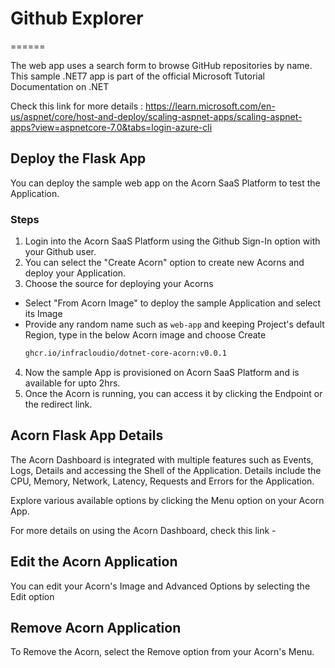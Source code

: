 # Github Explorer
======

The web app uses a search form to browse GitHub repositories by name. This sample .NET7 app is part of the official Microsoft Tutorial Documentation on .NET 

Check this link for more details : https://learn.microsoft.com/en-us/aspnet/core/host-and-deploy/scaling-aspnet-apps/scaling-aspnet-apps?view=aspnetcore-7.0&tabs=login-azure-cli

## Deploy the Flask App 

You can deploy the sample web app on the Acorn SaaS Platform to test the Application.

### Steps

1. Login into the Acorn SaaS Platform using the Github Sign-In option with your Github user.
2. You can select the "Create Acorn" option to create new Acorns and deploy your Application.
3. Choose the source for deploying your Acorns
  * Select "From Acorn Image" to deploy the sample Application and select its Image
  * Provide any random name such as `web-app` and keeping Project's default Region, type in the below Acorn image and choose Create 
    ```bash
    ghcr.io/infracloudio/dotnet-core-acorn:v0.0.1
    ```
4. Now the sample App is provisioned on Acorn SaaS Platform and is available for upto 2hrs.
5. Once the Acorn is running, you can access it by clicking the Endpoint or the redirect link.

## Acorn Flask App Details

The Acorn Dashboard is integrated with multiple features such as Events, Logs, Details and accessing the Shell of the Application. Details include the CPU, Memory, Network, Latency, Requests and Errors for the Application.

Explore various available options by clicking the Menu option on your Acorn App.

For more details on using the Acorn Dashboard, check this link - 

## Edit the Acorn Application

You can edit your Acorn's Image and Advanced Options by selecting the Edit option 

## Remove Acorn Application

To Remove the Acorn, select the Remove option from your Acorn's Menu.

